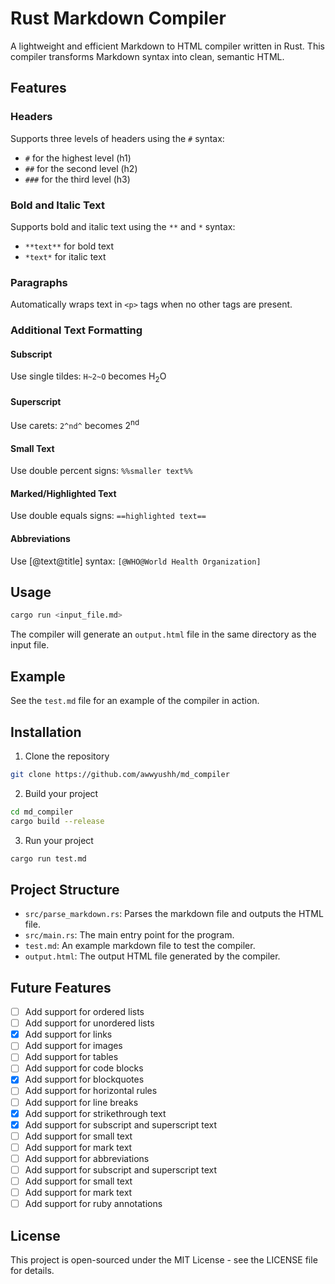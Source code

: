 # Rust Markdown Compiler

A lightweight and efficient Markdown to HTML compiler written in Rust. This compiler transforms Markdown syntax into clean, semantic HTML.

## Features

### Headers
Supports three levels of headers using the `#` syntax:

- `#` for the highest level (h1)
- `##` for the second level (h2)
- `###` for the third level (h3)

### Bold and Italic Text

Supports bold and italic text using the `**` and `*` syntax:

- `**text**` for bold text
- `*text*` for italic text

### Paragraphs

Automatically wraps text in `<p>` tags when no other tags are present.

### Additional Text Formatting

#### Subscript
Use single tildes: `H~2~O` becomes H<sub>2</sub>O

#### Superscript
Use carets: `2^nd^` becomes 2<sup>nd</sup>

#### Small Text
Use double percent signs: `%%smaller text%%`

#### Marked/Highlighted Text
Use double equals signs: `==highlighted text==`

#### Abbreviations
Use [@text@title] syntax: `[@WHO@World Health Organization]`

## Usage

```bash
cargo run <input_file.md>
```

The compiler will generate an `output.html` file in the same directory as the input file.

## Example

See the `test.md` file for an example of the compiler in action.

## Installation

1. Clone the repository

```bash
git clone https://github.com/awwyushh/md_compiler
```

2. Build your project

```bash
cd md_compiler
cargo build --release
```

3. Run your project
```bash
cargo run test.md
```

## Project Structure

- `src/parse_markdown.rs`: Parses the markdown file and outputs the HTML file.
- `src/main.rs`: The main entry point for the program.
- `test.md`: An example markdown file to test the compiler.
- `output.html`: The output HTML file generated by the compiler.

## Future Features

- [ ] Add support for ordered lists
- [ ] Add support for unordered lists
- [x] Add support for links
- [ ] Add support for images
- [ ] Add support for tables
- [ ] Add support for code blocks
- [x] Add support for blockquotes
- [ ] Add support for horizontal rules
- [ ] Add support for line breaks
- [x] Add support for strikethrough text
- [x] Add support for subscript and superscript text
- [ ] Add support for small text
- [ ] Add support for mark text
- [ ] Add support for abbreviations
- [ ] Add support for subscript and superscript text
- [ ] Add support for small text
- [ ] Add support for mark text
- [ ] Add support for ruby annotations

## License

This project is open-sourced under the MIT License - see the LICENSE file for details.

